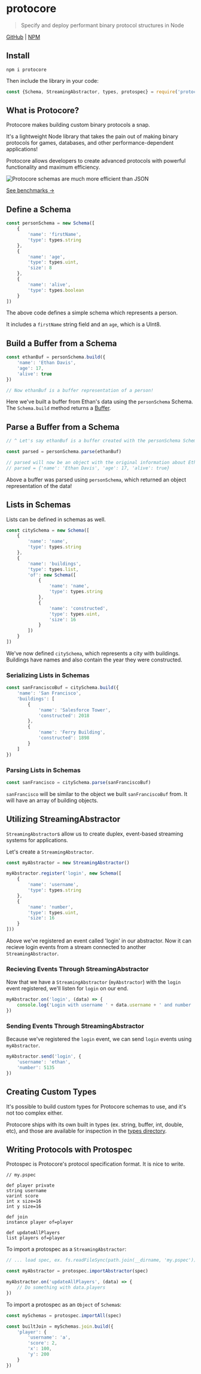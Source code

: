 # protocore
> Specify and deploy performant binary protocol structures in Node

[GitHub](https://github.com/ethanent/protocore) | [NPM](https://www.npmjs.com/package/protocore)

## Install

```
npm i protocore
```

Then include the library in your code:

```js
const {Schema, StreamingAbstractor, types, protospec} = require('protocore')
```

## What is Protocore?

Protocore makes building custom binary protocols a snap.

It's a lightweight Node library that takes the pain out of making binary protocols for games, databases, and other performance-dependent applications!

Protocore allows developers to create advanced protocols with powerful functionality and maximum efficiency.

![Protocore schemas are much more efficient than JSON](https://raw.githubusercontent.com/ethanent/protocore/master/media/Bench-ComplexPerson.png)

[See benchmarks ->](https://github.com/ethanent/protocore/blob/master/bench.js)

## Define a Schema

```js
const personSchema = new Schema([
	{
		'name': 'firstName',
		'type': types.string
	},
	{
		'name': 'age',
		'type': types.uint,
		'size': 8
	},
	{
		'name': 'alive',
		'type': types.boolean
	}
])
```

The above code defines a simple schema which represents a person.

It includes a `firstName` string field and an `age`, which is a UInt8.

## Build a Buffer from a Schema

```js
const ethanBuf = personSchema.build({
	'name': 'Ethan Davis',
	'age': 17,
	'alive': true
})

// Now ethanBuf is a buffer representation of a person!
```

Here we've built a buffer from Ethan's data using the `personSchema` Schema. The `Schema.build` method returns a [Buffer](https://nodejs.org/api/buffer.html).

## Parse a Buffer from a Schema

```js
// ^ Let's say ethanBuf is a buffer created with the personSchema Schema

const parsed = personSchema.parse(ethanBuf)

// parsed will now be an object with the original information about Ethan!
// parsed = {'name': 'Ethan Davis', 'age': 17, 'alive': true}
```

Above a buffer was parsed using `personSchema`, which returned an object representation of the data!

## Lists in Schemas

Lists can be defined in schemas as well.

```js
const citySchema = new Schema([
	{
		'name': 'name',
		'type': types.string
	},
	{
		'name': 'buildings',
		'type': types.list,
		'of': new Schema([
			{
				'name': 'name',
				'type': types.string
			},
			{
				'name': 'constructed',
				'type': types.uint,
				'size': 16
			}
		])
	}
])
```

We've now defined `citySchema`, which represents a city with buildings. Buildings have names and also contain the year they were constructed.

### Serializing Lists in Schemas

```js
const sanFranciscoBuf = citySchema.build({
	'name': 'San Francisco',
	'buildings': [
		{
			'name': 'Salesforce Tower',
			'constructed': 2018
		},
		{
			'name': 'Ferry Building',
			'constructed': 1898
		}
	]
})
```

### Parsing Lists in Schemas

```js
const sanFrancisco = citySchema.parse(sanFranciscoBuf)
```

`sanFrancisco` will be similar to the object we built `sanFranciscoBuf` from. It will have an array of building objects.


## Utilizing StreamingAbstractor

`StreamingAbstractor`s allow us to create duplex, event-based streaming systems for applications.

Let's create a `StreamingAbstractor`.

```js
const myAbstractor = new StreamingAbstractor()

myAbstractor.register('login', new Schema([
	{
		'name': 'username',
		'type': types.string
	},
	{
		'name': 'number',
		'type': types.uint,
		'size': 16
	}
]))
```

Above we've registered an event called 'login' in our abstractor. Now it can recieve login events from a stream connected to another `StreamingAbstractor`.

### Recieving Events Through StreamingAbstractor

Now that we have a `StreamingAbstractor` (`myAbstractor`) with the `login` event registered, we'll listen for `login` on our end.

```js
myAbstractor.on('login', (data) => {
	console.log('Login with username ' + data.username + ' and number ' + data.number + '.')
})
```

### Sending Events Through StreamingAbstractor

Because we've registered the `login` event, we can send `login` events using `myAbstractor`.

```js
myAbstractor.send('login', {
	'username': 'ethan',
	'number': 5135
})
```

## Creating Custom Types

It's possible to build custom types for Protocore schemas to use, and it's not too complex either.

Protocore ships with its own built in types (ex. string, buffer, int, double, etc), and those are available for inspection in the [types directory](https://github.com/ethanent/protocore/tree/master/lib/types).

## Writing Protocols with Protospec

Protospec is Protocore's protocol specification format. It is nice to write.

```
// my.pspec

def player private
string username
varint score
int x size=16
int y size=16

def join
instance player of=player

def updateAllPlayers
list players of=player
```

To import a protospec as a `StreamingAbstractor`:

```js
// ... load spec, ex. fs.readFileSync(path.join(__dirname, 'my.pspec'))

const myAbstractor = protospec.importAbstractor(spec)

myAbstractor.on('updateAllPlayers', (data) => {
	// Do something with data.players
})
```

To import a protospec as an `Object` of `Schema`s:

```js
const mySchemas = protospec.importAll(spec)

const builtJoin = mySchemas.join.build({
	'player': {
		'username': 'a',
		'score': 2,
		'x': 100,
		'y': 200
	}
})
```
